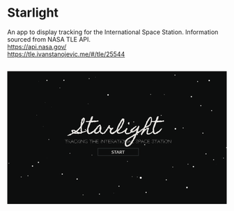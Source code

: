 # Starlight

An app to display tracking for the International Space Station. Information sourced from NASA TLE API. </br>
https://api.nasa.gov/ </br>
https://tle.ivanstanojevic.me/#/tle/25544 </br>

</br>
<img src="./starlight.gif" alt= "Home Page">
